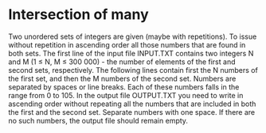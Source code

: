 # Intersection of many
Two unordered sets of integers are given (maybe with repetitions). To issue without repetition in ascending order all those numbers that are found in both sets.
The first line of the input file INPUT.TXT contains two integers N and M (1 ≤ N, M ≤ 300 000) - the number of elements of the first and second sets, respectively. The following lines contain first the N numbers of the first set, and then the M numbers of the second set. Numbers are separated by spaces or line breaks. Each of these numbers falls in the range from 0 to 105.
In the output file OUTPUT.TXT you need to write in ascending order without repeating all the numbers that are included in both the first and the second set. Separate numbers with one space. If there are no such numbers, the output file should remain empty.
